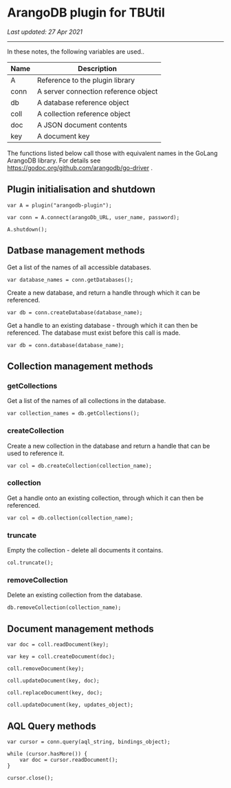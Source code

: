 # ArangoDB plugin for TBUtil

*Last updated: 27 Apr 2021*

---

In these notes, the following variables are used..

| Name | Description |
| ---- | ----------- |
| A    | Reference to the plugin library |
| conn | A server connection reference object |
| db   | A database reference object |
| coll | A collection reference object |
| doc  | A JSON document contents |
| key  | A document key |

The functions listed below call those with equivalent names in the GoLang ArangoDB library. For details see https://godoc.org/github.com/arangodb/go-driver .

## Plugin initialisation and shutdown

```
var A = plugin("arangodb-plugin");

var conn = A.connect(arangoDb_URL, user_name, password);

A.shutdown();
```


## Datbase management methods

Get a list of the names of all accessible databases.

```
var database_names = conn.getDatabases();
```

Create a new database, and return a handle through which it can be referenced.

```
var db = conn.createDatabase(database_name);
```

Get a handle to an existing database - through which it can then be referenced. The database must exist before this call is made.

```
var db = conn.database(database_name);
```


## Collection management methods

### getCollections

Get a list of the names of all collections in the database.

```
var collection_names = db.getCollections();
```

### createCollection

Create a new collection in the database and return a handle that can be used to reference it.

```
var col = db.createCollection(collection_name);
```

### collection

Get a handle onto an existing collection, through which it can then be referenced.

```
var col = db.collection(collection_name);
```

### truncate

Empty the collection - delete all documents it contains.

```
col.truncate();
```

### removeCollection

Delete an existing collection from the database.

```
db.removeCollection(collection_name);
```

## Document management methods

```
var doc = coll.readDocument(key);

var key = coll.createDocument(doc);

coll.removeDocument(key);

coll.updateDocument(key, doc);

coll.replaceDocument(key, doc);

coll.updateDocument(key, updates_object);
```

## AQL Query methods

```
var cursor = conn.query(aql_string, bindings_object);

while (cursor.hasMore()) {
	var doc = cursor.readDocument();
}

cursor.close();
```

